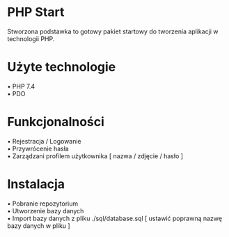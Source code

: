 # PHP Start
Stworzona podstawka to gotowy pakiet startowy do tworzenia aplikacji w technologii PHP. 

# Użyte technologie
• PHP 7.4 \
• PDO

# Funkcjonalności
• Rejestracja / Logowanie \
• Przywrócenie hasła \
• Zarządzani profilem użytkownika [ nazwa / zdjęcie / hasło ]

# Instalacja
• Pobranie repozytorium \
• Utworzenie bazy danych \
• Import bazy danych z pliku ./sql/database.sql [ ustawić poprawną nazwę bazy danych w pliku ]
